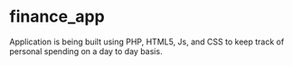 # finance_app

Application is being built using PHP, HTML5, Js, and CSS to keep track of personal spending on a day to day basis.
